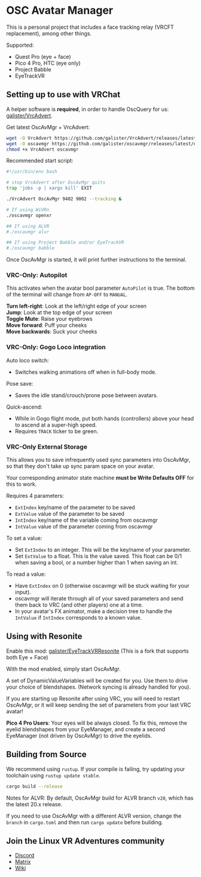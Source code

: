 # OSC Avatar Manager

This is a personal project that includes a face tracking relay (VRCFT replacement), among other things.

Supported:

- Quest Pro (eye + face)
- Pico 4 Pro, HTC (eye only)
- Project Babble
- EyeTrackVR

## Setting up to use with VRChat

A helper software is **required**, in order to handle OscQuery for us: [galister/VrcAdvert](https://github.com/galister/VrcAdvert).

Get latest OscAvMgr + VrcAdvert:

```bash
wget -O VrcAdvert https://github.com/galister/VrcAdvert/releases/latest/download/VrcAdvert
wget -O oscavmgr https://github.com/galister/oscavmgr/releases/latest/download/oscavmgr
chmod +x VrcAdvert oscavmgr
```

Recommended start script:

```bash
#!/usr/bin/env bash

# stop VrcAdvert after OscAvMgr quits
trap 'jobs -p | xargs kill' EXIT

./VrcAdvert OscAvMgr 9402 9002 --tracking &

# If using WiVRn
./oscavmgr openxr

## If using ALVR
#./oscavmgr alvr

## If using Project Babble and/or EyeTrackVR
#./oscavmgr babble
```

Once OscAvMgr is started, it will print further instructions to the terminal.

### VRC-Only: Autopilot

This activates when the avatar bool parameter `AutoPilot` is true. The bottom of the terminal will change from `AP-OFF` to `MANUAL`.

**Turn left-right**: Look at the left/right edge of your screen\
**Jump**: Look at the top edge of your screen\
**Toggle Mute**: Raise your eyebrows\
**Move forward**: Puff your cheeks\
**Move backwards**: Suck your cheeks

### VRC-Only: Gogo Loco integration

Auto loco switch:

- Switches walking animations off when in full-body mode.

Pose save:

- Saves the idle stand/crouch/prone pose between avatars.

Quick-ascend:

- While in Gogo flight mode, put both hands (controllers) above your head to ascend at a super-high speed.
- Requires `TRACK` ticker to be green.

### VRC-Only External Storage

This allows you to save infrequently used sync parameters into OscAvMgr, so that they don't take up sync param space on your avatar.

Your corresponding animator state machine **must be Write Defaults OFF** for this to work.

Requires 4 parameters:

- `ExtIndex` key/name of the parameter to be saved
- `ExtValue` value of the parameter to be saved
- `IntIndex` key/name of the variable coming from oscavmgr
- `IntValue` value of the parameter coming from oscavmgr

To set a value:

- Set `ExtIndex` to an integer. This will be the key/name of your parameter.
- Set `ExtValue` to a float. This is the value saved. This float can be 0/1 when saving a bool, or a number higher than 1 when saving an int.

To read a value:

- Have `ExtIndex` on 0 (otherwise oscavmgr will be stuck waiting for your input).
- oscavmgr will iterate through all of your saved parameters and send them back to VRC (and other players) one at a time.
- In your avatar's FX animator, make a decision tree to handle the `IntValue` if `IntIndex` corresponds to a known value.

## Using with Resonite

Enable this mod: [galister/EyeTrackVRResonite](https://github.com/galister/EyeTrackVRResonite) (This is a fork that supports both Eye + Face)

With the mod enabled, simply start OscAvMgr.

A set of DynamicValueVariables will be created for you. Use them to drive your choice of blendshapes. (Network syncing is already handled for you).

If you are starting up Resonite after using VRC, you will need to restart OscAvMgr, or it will keep sending the set of parameters from your last VRC avatar!

**Pico 4 Pro Users**: Your eyes will be always closed. To fix this, remove the eyelid blendshapes from your EyeManager, and create a second EyeManager (not driven by OscAvMgr) to drive the eyelids.

## Building from Source

We recommend using `rustup`. If your compile is failing, try updating your toolchain using `rustup update stable`.

```bash
cargo build --release
```

Notes for ALVR: By default, OscAvMgr build for ALVR branch `v20`, which has the latest 20.x release.

If you need to use OscAvMgr with a different ALVR version, change the `branch` in `cargo.toml` and then run `cargo update` before building.

## Join the Linux VR Adventures community

- [Discord](https://discord.gg/gHwJ2vwSWV)
- [Matrix](https://matrix.to/#/#linux-vr-adventures:matrix.org)
- [Wiki](https://lvra.gitlab.io/)
